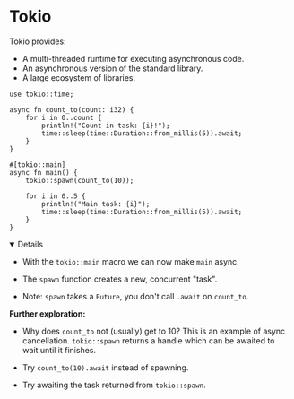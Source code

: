 # Tokio

Tokio provides:

- A multi-threaded runtime for executing asynchronous code.
- An asynchronous version of the standard library.
- A large ecosystem of libraries.

```rust,editable,compile_fail
use tokio::time;

async fn count_to(count: i32) {
    for i in 0..count {
        println!("Count in task: {i}!");
        time::sleep(time::Duration::from_millis(5)).await;
    }
}

#[tokio::main]
async fn main() {
    tokio::spawn(count_to(10));

    for i in 0..5 {
        println!("Main task: {i}");
        time::sleep(time::Duration::from_millis(5)).await;
    }
}
```

<details open='true'>

- With the `tokio::main` macro we can now make `main` async.

- The `spawn` function creates a new, concurrent "task".

- Note: `spawn` takes a `Future`, you don't call `.await` on `count_to`.

**Further exploration:**

- Why does `count_to` not (usually) get to 10? This is an example of async
  cancellation. `tokio::spawn` returns a handle which can be awaited to wait
  until it finishes.

- Try `count_to(10).await` instead of spawning.

- Try awaiting the task returned from `tokio::spawn`.

</details>
